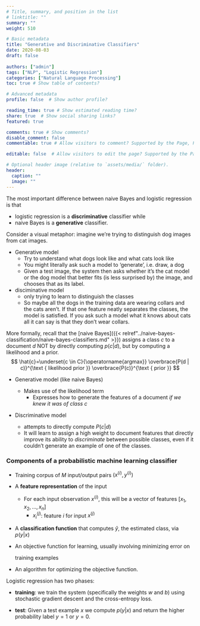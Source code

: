```yaml
---
# Title, summary, and position in the list
# linktitle: ""
summary: ""
weight: 510

# Basic metadata
title: "Generative and Discriminative Classifiers"
date: 2020-08-03
draft: false
 
authors: ["admin"]
tags: ["NLP", "Logistic Regression"]
categories: ["Natural Language Processing"]
toc: true # Show table of contents?

# Advanced metadata
profile: false  # Show author profile?

reading_time: true # Show estimated reading time?
share: true  # Show social sharing links?
featured: true

comments: true # Show comments?
disable_comment: false
commentable: true # Allow visitors to comment? Supported by the Page, Post, and Docs content types.

editable: false  # Allow visitors to edit the page? Supported by the Page, Post, and Docs content types.

# Optional header image (relative to `assets/media/` folder).
header:
  caption: ""
  image: ""
---
```


The most important difference between naive Bayes and logistic regression is that 

- logistic regression is a **discriminative** classifier while 
- naive Bayes is a **generative** classifier.

Consider a visual metaphor: imagine we’re trying to distinguish dog images from cat images.

-  Generative model
   - Try to understand what dogs look like and what cats look like
   - You might literally ask such a model to ‘generate’, i.e. draw, a dog
   - Given a test image, the system then asks whether it’s the cat model or the dog model that better fits (is less surprised by) the image, and chooses that as its label.
-  disciminative model
   - only trying to learn to distinguish the classes
   - So maybe all the dogs in the training data are wearing collars and the cats aren’t. If that one feature neatly separates the classes, the model is satisfied. If you ask such a model what it knows about cats all it can say is that they don’t wear collars. 

More formally, recall that the [naive Bayes]({{< relref"../naive-bayes-classification/naive-bayes-classifiers.md" >}}) assigns a class $c$ to a document $d$ NOT by directly computing $p(c|d)$, but by computing a likelihood and a prior.
$$
\hat{c}=\underset{c \in C}{\operatorname{argmax}} \overbrace{P(d | c)}^{\text { likelihood prior }} \overbrace{P(c)}^{\text { prior }}
$$

- Generative model (like naive Bayes)
  - Makes use of the likelihood term
    - Expresses how to generate the features of a document *if we knew it was of class* $c$

- Discriminative model
  -  attempts to directly compute $P(c|d)$
  -  It will learn to assign a high weight to document features that directly improve its ability to *discriminate* between possible classes, even if it couldn’t generate an example of one of the classes.

### Components of a probabilistic machine learning classifier

- Training corpus of $M$ input/output pairs $(x^{(i)}, y^{(i)})$

- A **feature representation** of the input

  - For each input observation $x^{(i)}$, this will be a vector of features $[x_1, x_2, \dots, x_n]$
    - $x_{i}^{(j)}$: feature $i$ for input $x^{(j)}$

- A **classification function** that computes $\hat{y}$, the estimated class, via $p(y|x)$

- An objective function for learning, usually involving minimizing error on

  training examples

- An algorithm for optimizing the objective function.

Logistic regression has two phases:

- **training**: we train the system (specifically the weights $w$ and $b$) using stochastic gradient descent and the cross-entropy loss.

- **test**: Given a test example $x$ we compute $p(y|x)$ and return the higher probability label $y=1$ or $y=0$.